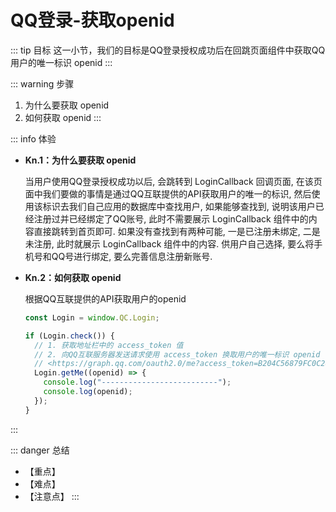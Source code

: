# QQ登录-获取openid

::: tip 目标
这一小节，我们的目标是QQ登录授权成功后在回跳页面组件中获取QQ用户的唯一标识 openid
:::

::: warning 步骤

1. 为什么要获取 openid
2. 如何获取 openid
:::

::: info 体验

* **Kn.1：为什么要获取 openid**

  当用户使用QQ登录授权成功以后, 会跳转到 LoginCallback 回调页面, 在该页面中我们要做的事情是通过QQ互联提供的API获取用户的唯一的标识, 然后使用该标识去我们自己应用的数据库中查找用户, 如果能够查找到, 说明该用户已经注册过并已经绑定了QQ账号, 此时不需要展示 LoginCallback 组件中的内容直接跳转到首页即可. 如果没有查找到有两种可能, 一是已注册未绑定, 二是未注册, 此时就展示 LoginCallback 组件中的内容. 供用户自己选择, 要么将手机号和QQ号进行绑定, 要么完善信息注册新账号.

* **Kn.2：如何获取 openid**

  根据QQ互联提供的API获取用户的openid

  ```js
  const Login = window.QC.Login;

  if (Login.check()) {
    // 1. 获取地址栏中的 access_token 值
    // 2. 向QQ互联服务器发送请求使用 access_token 换取用户的唯一标识 openid
    // <https://graph.qq.com/oauth2.0/me?access_token=B204C56879FC0C2818AF844746BD6959>
    Login.getMe((openid) => {
      console.log("--------------------------");
      console.log(openid);
    });
  }
  ```

:::

::: danger 总结

* 【重点】
* 【难点】
* 【注意点】
:::
